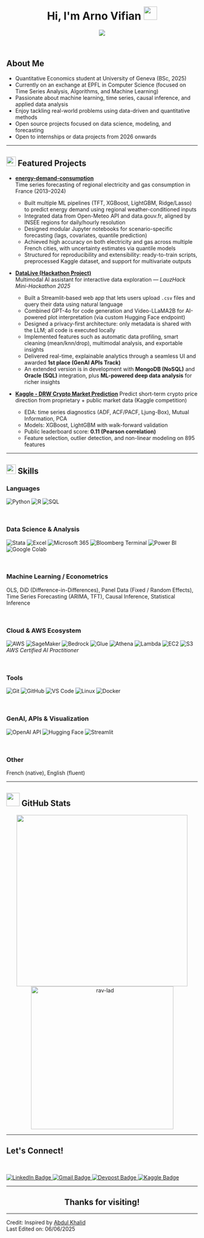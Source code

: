 <h1 align="center"><b>Hi, I'm Arno Vifian </b><img src="https://media.giphy.com/media/hvRJCLFzcasrR4ia7z/giphy.gif" width="35"></h1>

<p align="center">
  <a href="https://github.com/DenverCoder1/readme-typing-svg"><img src="https://readme-typing-svg.herokuapp.com?font=Time+New+Roman&color=cyan&size=25&center=true&vCenter=true&width=600&height=100&lines=Welcome+to+my+GitHub!;Quantitative+Economics+Student;Data+Science,+Econometrics,+ML+Enthusiast;Always+seeking+new+challenges+and+projects"></a>
</p>

<br>

##  **About Me**


- Quantitative Economics student at University of Geneva (BSc, 2025)  
- Currently on an exchange at EPFL in Computer Science (focused on Time Series Analysis, Algorithms, and Machine Learning)  
- Passionate about machine learning, time series, causal inference, and applied data analysis  
- Enjoy tackling real-world problems using data-driven and quantitative methods  
- Open source projects focused on data science, modeling, and forecasting  
- Open to internships or data projects from 2026 onwards  

---

## <img src="https://media2.giphy.com/media/QssGEmpkyEOhBCb7e1/giphy.gif" width ="25"> **Featured Projects**

- [**energy-demand-consumption**](https://github.com/rav-lad/energy-demand-consumption)  
  Time series forecasting of regional electricity and gas consumption in France (2013–2024)  
  - Built multiple ML pipelines (TFT, XGBoost, LightGBM, Ridge/Lasso) to predict energy demand using regional weather-conditioned inputs  
  - Integrated data from Open-Meteo API and data.gouv.fr, aligned by INSEE regions for daily/hourly resolution  
  - Designed modular Jupyter notebooks for scenario-specific forecasting (lags, covariates, quantile prediction)  
  - Achieved high accuracy on both electricity and gas across multiple French cities, with uncertainty estimates via quantile models  
  - Structured for reproducibility and extensibility: ready-to-train scripts, preprocessed Kaggle dataset, and support for multivariate outputs  

- [**DataLive (Hackathon Project)**](https://github.com/rav-lad/DataLiveTest)  
  Multimodal AI assistant for interactive data exploration — *LauzHack Mini-Hackathon 2025*  
  - Built a Streamlit-based web app that lets users upload `.csv` files and query their data using natural language  
  - Combined GPT-4o for code generation and Video-LLaMA2B for AI-powered plot interpretation (via custom Hugging Face endpoint)  
  - Designed a privacy-first architecture: only metadata is shared with the LLM; all code is executed locally  
  - Implemented features such as automatic data profiling, smart cleaning (mean/knn/drop), multimodal analysis, and exportable insights  
  - Delivered real-time, explainable analytics through a seamless UI and awarded **1st place (GenAI APIs Track)**
  - An extended version is in development with **MongoDB (NoSQL)** and **Oracle (SQL)** integration, plus **ML-powered deep data analysis** for richer insights  

- [**Kaggle - DRW Crypto Market Prediction**](https://github.com/rav-lad/dw-crypto-market-prediction)
  Predict short-term crypto price direction from proprietary + public market data (Kaggle competition)

  * EDA: time series diagnostics (ADF, ACF/PACF, Ljung-Box), Mutual Information, PCA
  * Models: XGBoost, LightGBM with walk-forward validation
  * Public leaderboard score: **0.11 (Pearson correlation)**
  * Feature selection, outlier detection, and non-linear modeling on 895 features

---

## <img src="https://media2.giphy.com/media/QssGEmpkyEOhBCb7e1/giphy.gif" width ="25"> **Skills**

<p align="center">

###  Languages  
![Python](https://img.shields.io/badge/Python-%2314354C.svg?style=for-the-badge&logo=python&logoColor=white)
![R](https://img.shields.io/badge/R-%23276DC3.svg?style=for-the-badge&logo=r&logoColor=white)
![SQL](https://img.shields.io/badge/SQL-%2307405e.svg?style=for-the-badge&logo=mysql&logoColor=white)

<br>

###  Data Science & Analysis  
![Stata](https://img.shields.io/badge/Stata-0057B8?style=for-the-badge&logo=stata&logoColor=white)
![Excel](https://img.shields.io/badge/Excel-217346?style=for-the-badge&logo=microsoft-excel&logoColor=white)
![Microsoft 365](https://img.shields.io/badge/Microsoft%20365-EB3C00?style=for-the-badge&logo=microsoft&logoColor=white)
![Bloomberg Terminal](https://img.shields.io/badge/Bloomberg_Terminal-000000?style=for-the-badge)
![Power BI](https://img.shields.io/badge/PowerBI-F2C811?style=for-the-badge&logo=powerbi&logoColor=black)
![Google Colab](https://img.shields.io/badge/Colab-F9AB00?style=for-the-badge&logo=googlecolab&logoColor=black)

<br>

###  Machine Learning / Econometrics  
OLS, DiD (Difference-in-Differences), Panel Data (Fixed / Random Effects), Time Series Forecasting (ARIMA, TFT), Causal Inference, Statistical Inference

<br>

###  Cloud & AWS Ecosystem  
![AWS](https://img.shields.io/badge/AWS-%23FF9900.svg?style=for-the-badge&logo=amazon-aws&logoColor=white)
![SageMaker](https://img.shields.io/badge/SageMaker-232F3E?style=for-the-badge&logo=amazon-aws&logoColor=white)
![Bedrock](https://img.shields.io/badge/Bedrock-FF9900?style=for-the-badge&logo=amazon-aws&logoColor=white)
![Glue](https://img.shields.io/badge/Glue-232F3E?style=for-the-badge&logo=amazon-aws&logoColor=white)
![Athena](https://img.shields.io/badge/Athena-232F3E?style=for-the-badge&logo=amazon-aws&logoColor=white)
![Lambda](https://img.shields.io/badge/Lambda-FF9900?style=for-the-badge&logo=aws-lambda&logoColor=white)
![EC2](https://img.shields.io/badge/EC2-FF9900?style=for-the-badge&logo=amazon-ec2&logoColor=white)
![S3](https://img.shields.io/badge/S3-569A31?style=for-the-badge&logo=amazon-s3&logoColor=white)  
_AWS Certified AI Practitioner_

<br>

###  Tools  
![Git](https://img.shields.io/badge/git-%23F05033.svg?style=for-the-badge&logo=git&logoColor=white)
![GitHub](https://img.shields.io/badge/github-%23121011.svg?style=for-the-badge&logo=github&logoColor=white)
![VS Code](https://img.shields.io/badge/VS%20Code-0078d7?style=for-the-badge&logo=visual-studio-code&logoColor=white)
![Linux](https://img.shields.io/badge/Linux-FCC624?style=for-the-badge&logo=linux&logoColor=black)
![Docker](https://img.shields.io/badge/Docker-2496ED?style=for-the-badge&logo=docker&logoColor=white)

<br>

###  GenAI, APIs & Visualization  
![OpenAI API](https://img.shields.io/badge/OpenAI%20API-412991?style=for-the-badge&logo=openai&logoColor=white)
![Hugging Face](https://img.shields.io/badge/HuggingFace-FFB94B?style=for-the-badge&logo=huggingface&logoColor=white)
![Streamlit](https://img.shields.io/badge/Streamlit-FF4B4B?style=for-the-badge&logo=streamlit&logoColor=white)

<br>

###  Other  
French (native), English (fluent)

</p>

---

## <img src="https://media.giphy.com/media/iY8CRBdQXODJSCERIr/giphy.gif" width="35"> **GitHub Stats**

<div align="center">

<a href="https://github.com/rav-lad/">
  <img src="https://github-readme-stats.vercel.app/api?username=rav-lad&include_all_commits=true&count_private=true&show_icons=true&line_height=20&title_color=7A7ADB&icon_color=2234AE&text_color=D3D3D3&bg_color=0,000000,130F40" width="450"/>
  <img src="https://github-readme-stats.vercel.app/api/top-langs?username=rav-lad&show_icons=true&locale=en&layout=compact&line_height=20&title_color=7A7ADB&icon_color=2234AE&text_color=D3D3D3&bg_color=0,000000,130F40" width="375"  alt="rav-lad"/>
</a>

</div>

---

##  **Let's Connect!**
<br>

<p align="left">

<a href="https://www.linkedin.com/in/arno-vifian-732478278/" target="_blank">
  <img src="https://img.shields.io/badge/LinkedIn-arno--vifian-blue?style=for-the-badge&logo=linkedin&logoColor=white" alt="LinkedIn Badge"/>
</a>

<a href="mailto:arno.vfn@gmail.com" target="_blank">
  <img src="https://img.shields.io/badge/Gmail-arno.vfn-red?style=for-the-badge&logo=gmail&logoColor=white" alt="Gmail Badge"/>
</a>

<a href="https://devpost.com/2Fick" target="_blank">
  <img src="https://img.shields.io/badge/Devpost-Profile-003E54?style=for-the-badge&logo=devpost&logoColor=white" alt="Devpost Badge"/>
</a>

<a href="https://www.kaggle.com/ravvvvvvvvvvvv" target="_blank">
  <img src="https://img.shields.io/badge/Kaggle-ravvvvvvvvvvvv-20BEFF?style=for-the-badge&logo=kaggle&logoColor=white" alt="Kaggle Badge"/>
</a>

</p>

---

<div align="center">

##  **Thanks for visiting!**

</div>

---

Credit: Inspired by [Abdul Khalid](https://github.com/0xabdulkhalid)  
Last Edited on: 06/06/2025

